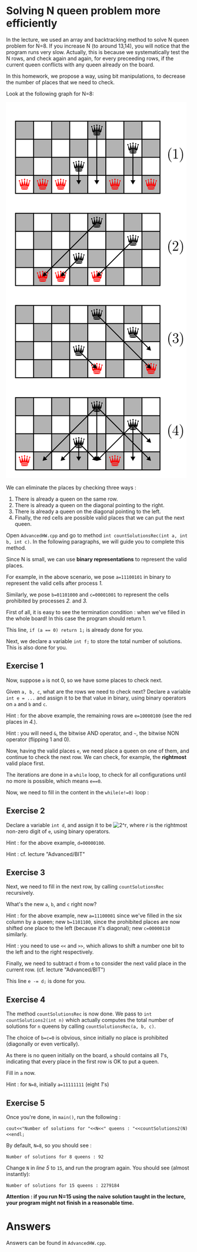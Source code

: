 # Solving N queen problem more efficiently

In the lecture, we used an array and backtracking method to solve N queen problem for N=8. If you increase N (to around 13,14), you will notice that the program runs very slow. Actually, this is because we systematically test the N rows, and check again and again, for every preceeding rows, if the current queen conflicts with any queen already on the board.

In this homework, we propose a way, using bit manipulations, to decrease the number of places that we need to check.

Look at the following graph for N=8:

![alt](queens.png)

We can eliminate the places by checking three ways :
1.  There is already a queen on the same row.
2.  There is already a queen on the diagonal pointing to the right.
3.  There is already a queen on the diagonal pointing to the left.
4.  Finally, the red cells are possible valid places that we can put the next queen.

Open `AdvancedHW.cpp` and go to method `int countSolutionsRec(int a, int b, int c)`. In the following paragraphs, we will guide you to complete this method.

Since N is small, we can use **binary representations** to represent the valid places.

For example, in the above scenario, we pose `a=11100101` in binary to represent the valid cells after process *1.*

Similarly, we pose `b=01101000` and `c=00001001` to represent the cells prohibited by processes *2.* and *3.*

First of all, it is easy to see the termination condition : when we've filled in the whole board! In this case the program should return 1.

This line, `if (a == 0) return 1;` is already done for you.

Next, we declare a variable `int f;` to store the total number of solutions. This is also done for you.

Exercise 1
-----------------
Now, suppose `a` is not 0, so we have some places to check next.

Given `a, b, c`, what are the rows we need to check next? Declare a variable `int e = ...` and assign it to be that value in binary, using binary operators on `a` and `b` and `c`.

Hint : for the above example, the remaining rows are `e=10000100` (see the red places in *4.*).

Hint : you will need `&`, the bitwise AND operator, and `~`, the bitwise NON operator (flipping 1 and 0).

Now, having the valid places `e`, we need place a queen on one of them, and continue to check the next row. We can check, for example, the **rightmost** valid place first.

The iterations are done in a `while` loop, to check for all configurations until no more is possible, which means `e==0`.

Now, we need to fill in the content in the `while(e!=0)` loop :

Exercise 2
-------------
Declare a variable `int d`, and assign it to be ![2^r](https://latex.codecogs.com/gif.latex?2^r), where *r* is the rightmost non-zero digit of `e`, using binary operators.

Hint : for the above example, `d=00000100`.

Hint : cf. lecture "Advanced/BIT"

Exercise 3
------------
Next, we need to fill in the next row, by calling `countSolutionsRec` recursively.

What's the new `a`, `b`, and `c` right now?

Hint : for the above example, new `a=11100001` since we've filled in the six column by a queen; new `b=1101100`, since the prohibited places are now shifted one place to the left (because it's diagonal); new `c=00000110` similarly.

Hint : you need to use `<<` and `>>`, which allows to shift a number one bit to the left and to the right respectively.

Finally, we need to subtract `d` from `e` to consider the next valid place in the current row. (cf. lecture "Advanced/BIT")

This line `e -= d;` is done for you.

Exercise 4
-----------
The method `countSolutionsRec` is now done. We pass to `int countSolutions2(int n)` which actually computes the total number of solutions for `n` queens by calling `countSolutionsRec(a, b, c)`.

The choice of `b=c=0` is obvious, since initially no place is prohibited (diagonally or even vertically).

As there is no queen initially on the board, `a` should contains all *1*'s, indicating that every place in the first row is OK to put a queen.

Fill in `a` now.

Hint : for `N=8`, initially `a=11111111` (eight *1*'s) 

Exercise 5
-----------
Once you're done, in `main()`, run the following :
```
cout<<"Number of solutions for "<<N<<" queens : "<<countSolutions2(N)<<endl;
```

By default, `N=8`, so you should see :
```
Number of solutions for 8 queens : 92
```

Change `N` in *line 5* to `15`, and run the program again. You should see (almost instantly):
```
Number of solutions for 15 queens : 2279184
```

**Attention : if you run N=15 using the naive solution taught in the lecture, your program might not finish in a reasonable time.**

# Answers
Answers can be found in `AdvancedHW.cpp`.
